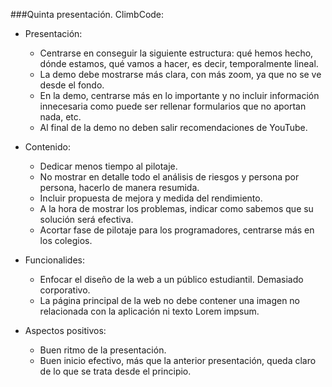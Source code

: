 ###Quinta presentación. ClimbCode:

* Presentación:
	
	* Centrarse en conseguir la siguiente estructura: qué hemos hecho, dónde estamos, qué vamos a hacer, es decir, temporalmente lineal.
	* La demo debe mostrarse más clara, con más zoom, ya que no se ve desde el fondo.
	* En la demo, centrarse más en lo importante y no incluir información innecesaria como puede ser rellenar formularios que no aportan nada, etc.
	* Al final de la demo no deben salir recomendaciones de YouTube.

* Contenido:
	
	* Dedicar menos tiempo al pilotaje.
	* No mostrar en detalle todo el análisis de riesgos y persona por persona, hacerlo de manera resumida.
	* Incluir propuesta de mejora y medida del rendimiento.
	* A la hora de mostrar los problemas, indicar como sabemos que su solución será efectiva.
	* Acortar fase de pilotaje para los programadores, centrarse más en los colegios.
	
* Funcionalides:

	* Enfocar el diseño de la web a un público estudiantil. Demasiado corporativo.
	* La página principal de la web no debe contener una imagen no relacionada con la aplicación ni texto Lorem impsum.

* Aspectos positivos:

	* Buen ritmo de la presentación.
	* Buen inicio efectivo, más que la anterior presentación, queda claro de lo que se trata desde el principio.	
	